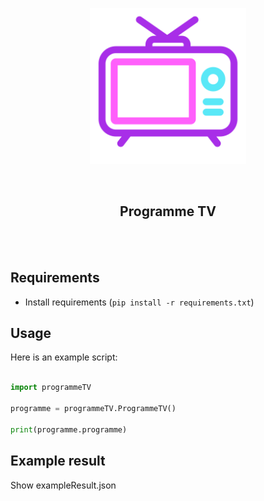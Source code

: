 <p align="center"><img width="250" alt="Programme TV" src="img/logo.png"></p>

<br/>


<h2 align="center">Programme TV</h2>
<br/>

<br/>

## Requirements

- Install requirements (`pip install -r requirements.txt`)

## Usage

Here is an example script:

```python

import programmeTV

programme = programmeTV.ProgrammeTV()

print(programme.programme)

```
## Example result

Show exampleResult.json